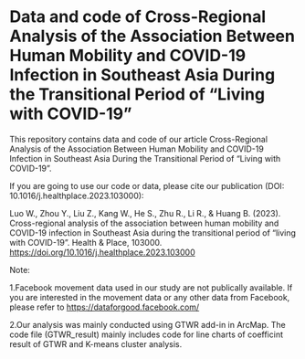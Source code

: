 # Data and code of Cross-Regional Analysis of the Association Between Human Mobility and COVID-19 Infection in Southeast Asia During the Transitional Period of “Living with COVID-19”

This repository contains data and code of our article Cross-Regional Analysis of the Association Between Human Mobility and COVID-19 Infection in Southeast Asia During the Transitional Period of “Living with COVID-19”.

If you are going to use our code or data, please cite our publication (DOI: 10.1016/j.healthplace.2023.103000): 

Luo W., Zhou Y., Liu Z., Kang W., He S., Zhu R., Li R., & Huang B. (2023). Cross-regional analysis of the association between human mobility and COVID-19 infection in Southeast Asia during the transitional period of “living with COVID-19”. Health & Place, 103000. https://doi.org/10.1016/j.healthplace.2023.103000

Note: 

1.Facebook movement data used in our study are not publically available. If you are interested in the movement data or any other data from Facebook, please refer to https://dataforgood.facebook.com/

2.Our analysis was mainly conducted using GTWR add-in in ArcMap. The code file (GTWR_result) mainly includes code for line charts of coefficint result of GTWR and K-means cluster analysis.
